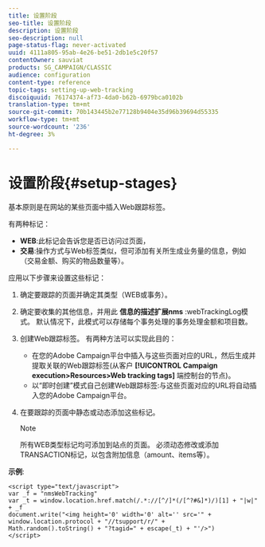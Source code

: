 ```yaml
---
title: 设置阶段
seo-title: 设置阶段
description: 设置阶段
seo-description: null
page-status-flag: never-activated
uuid: 4111a805-95ab-4e26-be51-2db1e5c20f57
contentOwner: sauviat
products: SG_CAMPAIGN/CLASSIC
audience: configuration
content-type: reference
topic-tags: setting-up-web-tracking
discoiquuid: 76174374-af73-4da0-b62b-6979bca0102b
translation-type: tm+mt
source-git-commit: 70b143445b2e77128b9404e35d96b39694d55335
workflow-type: tm+mt
source-wordcount: '236'
ht-degree: 3%

---
```



# 设置阶段{#setup-stages}

基本原则是在网站的某些页面中插入Web跟踪标签。

有两种标记：

* **WEB**:此标记会告诉您是否已访问过页面，
* **交易**:操作方式与Web标签类似，但可添加有关所生成业务量的信息，例如（交易金额、购买的物品数量等）。

应用以下步骤来设置这些标记：

1. 确定要跟踪的页面并确定其类型（WEB或事务）。
1. 确定要收集的其他信息，并用此 **信息的描述扩展nms** :webTrackingLog模式。 默认情况下，此模式可以存储每个事务处理的事务处理金额和项目数。
1. 创建Web跟踪标签。 有两种方法可以实现此目的：

   * 在您的Adobe Campaign平台中插入与这些页面对应的URL，然后生成并提取关联的Web跟踪标签(从客户 **[!UICONTROL Campaign execution>Resources>Web tracking tags]** 端控制台的节点)。
   * 以“即时创建”模式自己创建Web跟踪标签:与这些页面对应的URL将自动插入您的Adobe Campaign平台。

1. 在要跟踪的页面中静态或动态添加这些标记。

   >[!NOTE]
   >
   >所有WEB类型标记均可添加到站点的页面。 必须动态修改或添加TRANSACTION标记，以包含附加信息（amount、items等）。

**示例**:

```
<script type="text/javascript">
var _f = "nmsWebTracking"
var _t = window.location.href.match(/.*://[^/]*(/[^?#&]*)/)[1] + "|w|" + _f
document.write("<img height='0' width='0' alt='' src='" +
window.location.protocol + "//tsupport/r/" +
Math.random().toString() + "?tagid=" + escape(_t) + "'/>")
</script>
```

